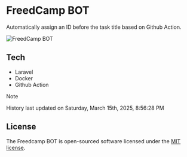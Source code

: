 # FreedCamp BOT

Automatically assign an ID before the task title based on Github Action.

![FreedCamp BOT](https://repository-images.githubusercontent.com/737932867/7d34798b-2680-471c-b089-a78a718d3d6a)

## Tech

- Laravel
- Docker
- Github Action

> [!NOTE]  
> History last updated on Saturday, March 15th, 2025, 8:56:28 PM

## License

The Freedcamp BOT is open-sourced software licensed under the [MIT license](https://opensource.org/licenses/MIT).
